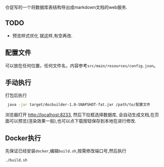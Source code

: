 仓促写的一个将数据库表结构导出成markdown文档的web服务.  
## TODO
- 预览样式优化
就这样,有空再改.

## 配置文件
可以放在任何位置，任何文件名，内容参考`src/main/resources/config.json`。  

## 手动执行
打包后执行  
```bash
 java -jar target/docbuilder-1.0-SNAPSHOT-fat.jar /path/to/配置文件
```
浏览器打开 [http://localhost:8233](http://localhost:8233), 然后下拉框选择数据库, 会自动生成文档,在页面可以预览(渲染效果一般),也可以点下载按钮保存到本地在进行修改.  

## Docker执行
先保证已经安装`docker`,编辑`build.sh`,按需修改端口号,然后执行
```bash
./build.sh
```
